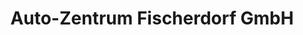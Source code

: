 ---
title: "Auto-Zentrum Fischerdorf GmbH"
url: /deggendorf/auto-zentrum-fischerdorf-gmbh/
shop: Autohaus
---